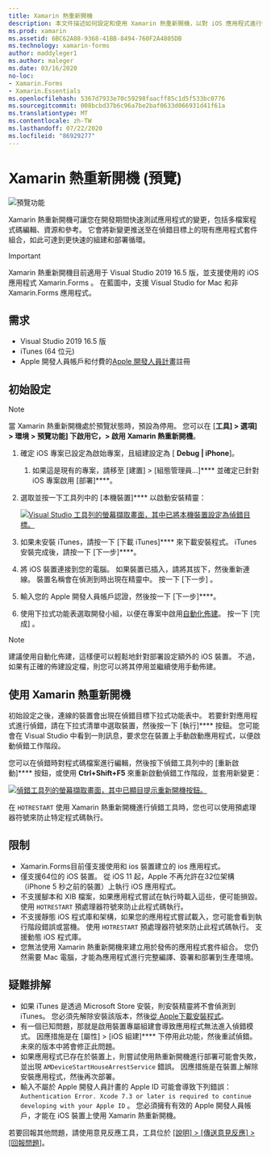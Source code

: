 ```yaml
---
title: Xamarin 熱重新開機
description: 本文件描述如何設定和使用 Xamarin 熱重新開機，以對 iOS 應用程式進行偵錯。
ms.prod: xamarin
ms.assetid: 6BC62A88-9368-41BB-8494-760F2A4805DB
ms.technology: xamarin-forms
author: maddyleger1
ms.author: maleger
ms.date: 03/16/2020
no-loc:
- Xamarin.Forms
- Xamarin.Essentials
ms.openlocfilehash: 5367d7933e70c59298faacff85c1d5f533bc0776
ms.sourcegitcommit: 008bcbd37b6c96a7be2baf0633d066931d41f61a
ms.translationtype: MT
ms.contentlocale: zh-TW
ms.lasthandoff: 07/22/2020
ms.locfileid: "86929277"
---
```

# <a name="xamarin-hot-restart-preview"></a>Xamarin 熱重新開機 (預覽)

![預覽功能](~/media/shared/preview.png)

Xamarin 熱重新開機可讓您在開發期間快速測試應用程式的變更，包括多檔案程式碼編輯、資源和參考。 它會將新變更推送至在偵錯目標上的現有應用程式套件組合，如此可達到更快速的組建和部署循環。

> [!IMPORTANT]
> Xamarin 熱重新開機目前適用于 Visual Studio 2019 16.5 版，並支援使用的 iOS 應用程式 Xamarin.Forms 。 在藍圖中，支援 Visual Studio for Mac 和非 Xamarin.Forms 應用程式。

## <a name="requirements"></a>需求

- Visual Studio 2019 16.5 版
- iTunes (64 位元)
- Apple 開發人員帳戶和付費的[Apple 開發人員計畫](https://developer.apple.com/programs)註冊


## <a name="initial-setup"></a>初始設定

> [!NOTE]
> 當 Xamarin 熱重新開機處於預覽狀態時，預設為停用。 您可以在 [**工具] > 選項] > 環境 > 預覽功能] 下啟用它，> 啟用 Xamarin 熱重新開機**。

1. 確定 iOS 專案已設定為啟始專案，且組建設定為 [ **Debug | iPhone**]。

   1. 如果這是現有的專案，請移至 [建置] > [組態管理員...]**** 並確定已針對 iOS 專案啟用 [部署]****。

2. 選取並按一下工具列中的 [本機裝置]**** 以啟動安裝精靈：

    [![Visual Studio 工具列的螢幕擷取畫面，其中已將本機裝置設定為偵錯目標。](hot-restart-images/toolbar.png)](hot-restart-images/toolbar.png)

3. 如果未安裝 iTunes，請按一下 [下載 iTunes]**** 來下載安裝程式。 iTunes 安裝完成後，請按一下 [下一步]****。

4. 將 iOS 裝置連接到您的電腦。 如果裝置已插入，請將其拔下，然後重新連線。 裝置名稱會在偵測到時出現在精靈中。 按一下 [下一步] 。

5. 輸入您的 Apple 開發人員帳戶認證，然後按一下 [下一步]****。

6. 使用下拉式功能表選取開發小組，以便在專案中啟用[自動化佈建](~/ios/get-started/installation/device-provisioning/automatic-provisioning.md)。 按一下 [完成] 。

> [!NOTE]
> 建議使用自動化佈建，這樣便可以輕鬆地針對部署設定額外的 iOS 裝置。 不過，如果有正確的佈建設定檔，則您可以將其停用並繼續使用手動佈建。

## <a name="use-xamarin-hot-restart"></a>使用 Xamarin 熱重新開機
初始設定之後，連線的裝置會出現在偵錯目標下拉式功能表中。 若要針對應用程式進行偵錯，請在下拉式清單中選取裝置，然後按一下 [執行]**** 按鈕。 您可能會在 Visual Studio 中看到一則訊息，要求您在裝置上手動啟動應用程式，以便啟動偵錯工作階段。

您可以在偵錯時對程式碼檔案進行編輯，然後按下偵錯工具列中的 [重新啟動]**** 按鈕，或使用 **Ctrl+Shift+F5** 來重新啟動偵錯工作階段，並套用新變更：

[![偵錯工具列的螢幕擷取畫面，其中已顯目提示重新開機按鈕。](hot-restart-images/restart.png)](hot-restart-images/toolbar.png)

在 `HOTRESTART` 使用 Xamarin 熱重新開機進行偵錯工具時，您也可以使用預處理器符號來防止特定程式碼執行。

## <a name="limitations"></a>限制

- Xamarin.Forms目前僅支援使用和 ios 裝置建立的 ios 應用程式。
- 僅支援64位的 iOS 裝置。 從 iOS 11 起，Apple 不再允許在32位架構（iPhone 5 秒之前的裝置）上執行 iOS 應用程式。
- 不支援腳本和 XIB 檔案，如果應用程式嘗試在執行時載入這些，便可能損毀。 使用 `HOTRESTART` 預處理器符號來防止此程式碼執行。
- 不支援靜態 iOS 程式庫和架構，如果您的應用程式嘗試載入，您可能會看到執行階段錯誤或當機。 使用 `HOTRESTART` 預處理器符號來防止此程式碼執行。 支援動態 iOS 程式庫。
- 您無法使用 Xamarin 熱重新開機來建立用於發佈的應用程式套件組合。 您仍然需要 Mac 電腦，才能為應用程式進行完整編譯、簽署和部署到生產環境。

## <a name="troubleshoot"></a>疑難排解

- 如果 iTunes 是透過 Microsoft Store 安裝，則安裝精靈將不會偵測到 iTunes。 您必須先解除安裝該版本，然後[從 Apple下載安裝程式](https://go.microsoft.com/fwlink/?linkid=2101014)。
- 有一個已知問題，那就是啟用裝置專屬組建會導致應用程式無法進入偵錯模式。 因應措施是在 [屬性] > [iOS 組建]**** 下停用此功能，然後重試偵錯。 未來的版本中將會修正此問題。
- 如果應用程式已存在於裝置上，則嘗試使用熱重新開機進行部署可能會失敗，並出現 `AMDeviceStartHouseArrestService` 錯誤。 因應措施是在裝置上解除安裝應用程式，然後再次部署。
- 輸入不屬於 Apple 開發人員計畫的 Apple ID 可能會導致下列錯誤： `Authentication Error. Xcode 7.3 or later is required to continue developing with your Apple ID` 。 您必須擁有有效的 Apple 開發人員帳戶，才能在 iOS 裝置上使用 Xamarin 熱重新開機。 

若要回報其他問題，請使用意見反應工具，工具位於 [[說明] > [傳送意見反應] > [回報問題]](/visualstudio/ide/feedback-options?view=vs-2019#report-a-problem)。
